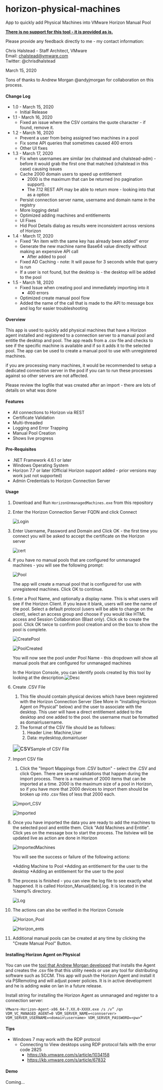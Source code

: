 # horizon-physical-machines
App to quickly add Physical Machines into VMware Horizon Manual Pool

**<u>There is no support for this tool - it is provided as is.</u>**

Please provide any feedback directly to me - my contact information: 

Chris Halstead - Staff Architect, VMware  
Email: chalstead@vmware.com  
Twitter: @chrisdhalstead  

March 15, 2020

Tons of thanks to Andrew Morgan @andyjmorgan for collaboration on this process.

#### Change Log

- 1.0 - March 15, 2020 
  - Initial Release
- 1.1 - March 16, 2020
  - Fixed an issue where the CSV contains the quote character - if found, remove it.
- 1.2 - March 16, 2020
  - Prevent a user from being assigned two machines in a pool
  - Fix some API queries that sometimes caused 400 errors
  - Other UI fixes
- 1.3 - March 17, 2020
  - Fix when usernames are similar (ex chalstead and chalstead-adm) - before it would grab the first one that matched (chalstead in this case) causing issues
  - Cache 2000 domain users to speed up entitlement 
    - 2000 is the maximum that can be returned (no pagination support).  
    - The 7.12 REST API may be able to return more - looking into that as a option
  - Persist connection server name, username and domain name in the registry
  - More logging detail
  - Optimized adding machines and entitlements 
  - UI Fixes
  - Hid Pool Details dialog as results were inconsistent across versions of Horizon 
- 1.4 - March 17, 2020
  - Fixed "An item with the same key has already been added" error
  - Generate the new machine name Base64 value directly without making an expensive API call
    - After added to pool
  - Fixed AD Caching - note:  It will pause for 3 seconds while that query is run
  - If a user is not found, but the desktop is - the desktop will be added to the pool
- 1.5 - March 18, 2020
  - Fixed Issue when creating pool and immediately importing into it
    - 400 errors
  - Optimized create manual pool flow
  - Added the name of the call that is made to the API to message box and log for easier troubleshooting

#### Overview

This app is used to quickly add physical machines that have a Horizon agent installed and registered to a connection server to a manual pool and entitle the desktop and pool.   The app reads from a .csv file and checks to see if the specific machine is available and if so it adds it to the selected pool.  The app can be used to create a manual pool to use with unregistered machines.  

if you are processing many machines, it would be recommended to setup a dedicated connection server in the pod if you can to run these processes against so other servers are not affected.  

Please review the logfile that was created after an import - there are lots of details on what was done

#### Features

- All connections to Horizon via REST 
- Certificate Validation
- Multi-threaded
- Logging and Error Trapping
- Manual Pool Creation
- Shows live progress

#### Pre-Requisites

- .NET Framework 4.6.1 or later
- Windows Operating System
- Horizon 7.7 or later (Official Horizon support added - prior versions may work just not supported)
- Admin Credentials to Horizon Connection Server

#### Usage

1. Download and Run `HorizonUnmanagedMachines.exe` from this repository

2. Enter the Horizon Connection Server FQDN and click Connect

   ![Login](Images/Login.PNG)

   

3. Enter Username, Password and Domain and Click OK - the first time you connect you will be asked to accept the certificate on the Horizon server

   ![cert](Images/cert.PNG)

   

4. If you have no manual pools that are configured for unmanaged machines - you will see the following prompt:

   ![Pool](Images/Pool.PNG)

   

   The app will create a manual pool that is configured for use with unregistered machines.  Click OK to continue.
   

5. Enter a Pool Name, and optionally a display name.  This is what users will see if the Horizon Client.  If you leave it blank, users will see the name of the pool.  Select a default protocol (users will be able to change on the client), select an access group and choose if you would like HTML access and Session Collaboration (Blast only).   Click ok to create the pool.   Click OK twice to confirm pool creation and on the box to show the pool is complete.  

   ![CreatePool](Images/CreatePool.PNG)

   ![PoolCreated](Images/PoolCreated.PNG)

   You will now see the pool under Pool Name - this dropdown will show all manual pools that are configured for unmanaged machines

   In the Horizon Console, you can identify pools created by this tool by looking at the description.![Desc](Images/Desc.PNG)

6. Create .CSV File 

   1. This file should contain physical devices which have been registered with the Horizon Connection Server (See More in "Installing Horizon Agent on Physical" below) and the user to associate with the desktop.  This user will have a direct entitlement added to the desktop and one added to the pool. the username must be formatted as domain\username.
   2. The format of the CSV file should be as follows:  
      1. Header Line:  Machine,User
      2. Data: mydesktop,domain\user

   <img src="Images/csv.PNG" alt="csv" style="zoom:150%;" />Sample of CSV File

7. Import CSV file

   1. Click the "Import Mappings from .CSV button" - select the .CSV and click Open.  There are several validations that happen during the import process.  There is a maximum of 2000 items that can be imported at a time.  2000 is the maximum size of a pool in Horizon, so if you have more that 2000 devices to import them should be broken up into .csv files of less that 2000 each.

   ![import_CSV](Images/import_CSV.PNG)

   ![Imported](Images/Imported.PNG)

   

8. Once you have imported the data you are ready to add the machines to the selected pool and entitle them.  Click "Add Machines and Entitle".  Click yes on the message box to start the process.  The listview will be updated live as action are done in Horizon 

   ![ImportedMachines](Images/ImportedMachines.PNG)

   You will see the success or failure of the following actions:

   *Adding Machine to Pool
   *Adding an entitlement for the user to the desktop
   *Adding an entitlement for the user to the pool	

9. The process is finished - you can view the log file to see exactly what happened.   It is called Horizon_Manual[date].log.  It is located in the %temp% directory.

   ![Log](Images/Log.PNG)

   

10. The actions can also be verified in the Horizon Console

    ![Horizon_Pool](Images/Horizon_Pool.PNG)

    ![Horizon_ents](Images/Horizon_ents.PNG)

    

11. Additional manual pools can be created at any time by clicking the "Create Manual Pool" Button.

#### **Installing Horizon Agent on Physical**

You can use the [tool that Andrew Morgan developed](https://github.com/andyjmorgan/HorizonRemotePCHelperScripts) that installs the Agent and creates the .csv file that this utility needs or use any tool for distributing software such as SCCM.  This app will push the Horizon Agent and install it via PSRemoting and will adjust power policies.  It is in active development and he is adding wake on lan in a future release.  

Install string for installing the Horizon Agent as unmanaged and register to a connection server:

`VMware-Horizon-Agent-x86_64-7.XX.0-XXXX.exe /s /v” /qn VDM_VC_MANAGED_AGENT=0 VDM_SERVER_NAME=<connserver> VDM_SERVER_USERNAME=<domain\username> VDM_SERVER_PASSWORD=<pw>”`

#### Tips

- Windows 7 may work with the RDP protocol
  - Connecting to View desktops using RDP protocol fails with the error code 2825 
    - https://kb.vmware.com/s/article/1034158
    - https://kb.vmware.com/s/article/67832

#### Demo

Coming...